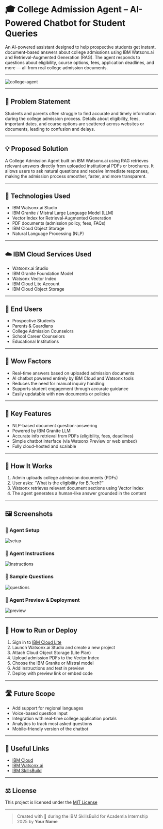 # 🎓 College Admission Agent – AI-Powered Chatbot for Student Queries

An AI-powered assistant designed to help prospective students get instant, document-based answers about college admissions using IBM Watsonx.ai and Retrieval-Augmented Generation (RAG). The agent responds to questions about eligibility, course options, fees, application deadlines, and more — all from real college admission documents.

---

![college-agent](college_agent_banner.jpg)

---

## 🧩 Problem Statement

Students and parents often struggle to find accurate and timely information during the college admission process. Details about eligibility, fees, important dates, and course options are scattered across websites or documents, leading to confusion and delays.

---

## 💡 Proposed Solution

A College Admission Agent built on IBM Watsonx.ai using RAG retrieves relevant answers directly from uploaded institutional PDFs or brochures. It allows users to ask natural questions and receive immediate responses, making the admission process smoother, faster, and more transparent.

---

## 🧠 Technologies Used

- IBM Watsonx.ai Studio
- IBM Granite / Mistral Large Language Model (LLM)
- Vector Index for Retrieval-Augmented Generation
- PDF documents (admission policy, fees, FAQs)
- IBM Cloud Object Storage
- Natural Language Processing (NLP)

---

## ☁️ IBM Cloud Services Used

- Watsonx.ai Studio  
- IBM Granite Foundation Model  
- Watsonx Vector Index  
- IBM Cloud Lite Account  
- IBM Cloud Object Storage  

---

## 👥 End Users

- Prospective Students  
- Parents & Guardians  
- College Admission Counselors  
- School Career Counselors  
- Educational Institutions

---

## 🌟 Wow Factors

- Real-time answers based on uploaded admission documents  
- AI chatbot powered entirely by IBM Cloud and Watsonx tools  
- Reduces the need for manual inquiry handling  
- Supports student engagement through accurate guidance  
- Easily updatable with new documents or policies  

---

## 🧪 Key Features

- NLP-based document question-answering  
- Powered by IBM Granite LLM  
- Accurate info retrieval from PDFs (eligibility, fees, deadlines)  
- Simple chatbot interface (via Watsonx Preview or web embed)  
- Fully cloud-hosted and scalable

---

## 🚀 How It Works

1. Admin uploads college admission documents (PDFs)
2. User asks: “What is the eligibility for B.Tech?”
3. Watsonx retrieves relevant document sections using Vector Index
4. The agent generates a human-like answer grounded in the content

---

## 🖼️ Screenshots

### 🔹 Agent Setup  
![setup](setup.jpg)

### 🔹 Agent Instructions  
![instructions](instructions.jpg)

### 🔹 Sample Questions  
![questions](questions.jpg)

### 🔹 Agent Preview & Deployment  
![preview](preview.jpg)

---

## 📌 How to Run or Deploy

1. Sign in to [IBM Cloud Lite](https://cloud.ibm.com)
2. Launch Watsonx.ai Studio and create a new project
3. Attach Cloud Object Storage (Lite Plan)
4. Upload admission PDFs to the Vector Index
5. Choose the IBM Granite or Mistral model
6. Add instructions and test in preview
7. Deploy with preview link or embed code

---

## 🛣️ Future Scope

- Add support for regional languages  
- Voice-based question input  
- Integration with real-time college application portals  
- Analytics to track most asked questions  
- Mobile-friendly version of the chatbot  

---

## 🔗 Useful Links

- [IBM Cloud](https://cloud.ibm.com)
- [IBM Watsonx.ai](https://www.ibm.com/products/watsonx-ai)
- [IBM SkillsBuild](https://skillsbuild.org)

---

## ⚖️ License

This project is licensed under the [MIT License](LICENSE)

---

> Created with 💙 during the IBM SkillsBuild for Academia Internship 2025 by **Your Name**

